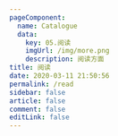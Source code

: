 ```yaml
---
pageComponent: 
  name: Catalogue
  data: 
    key: 05.阅读
    imgUrl: /img/more.png
    description: 阅读方面
title: 阅读
date: 2020-03-11 21:50:56
permalink: /read
sidebar: false
article: false
comment: false
editLink: false
---
```

